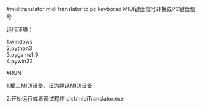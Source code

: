 #miditranslator
midi translator to pc keyborad 
MIDI键盘信号转换成PC键盘信号

运行环境：
    
  1.windows    
  2.python3    
  3.pygame1.9    
  4.pywin32    
    
#RUN

  1.插上MIDI设备，设为默认MIDI设备

  2.开始运行或者调试程序
    dist/midiTranslator.exe